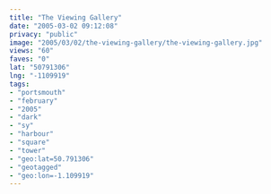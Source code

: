 ```yaml
---
title: "The Viewing Gallery"
date: "2005-03-02 09:12:08"
privacy: "public"
image: "2005/03/02/the-viewing-gallery/the-viewing-gallery.jpg"
views: "60"
faves: "0"
lat: "50791306"
lng: "-1109919"
tags:
- "portsmouth"
- "february"
- "2005"
- "dark"
- "sy"
- "harbour"
- "square"
- "tower"
- "geo:lat=50.791306"
- "geotagged"
- "geo:lon=-1.109919"
---
```


